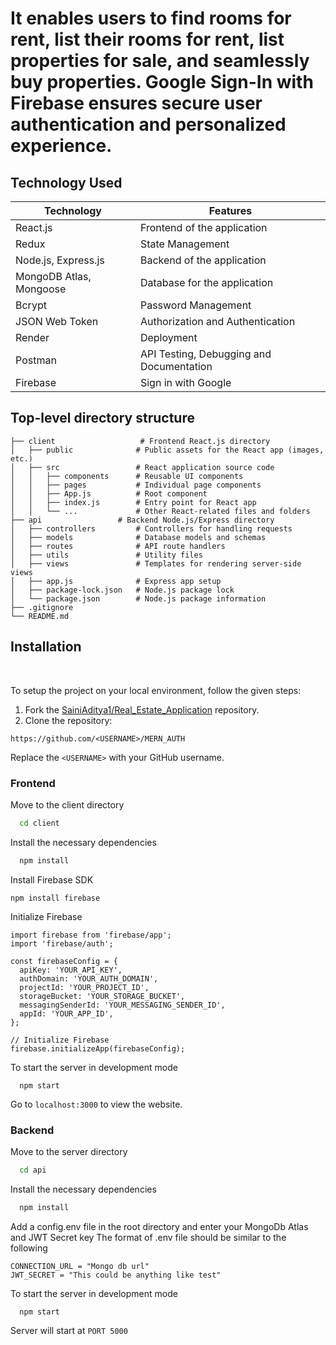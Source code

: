 # It enables users to find rooms for rent, list their rooms for rent, list properties for sale, and seamlessly buy properties. Google Sign-In with Firebase ensures secure user authentication and personalized experience.

## Technology Used

| Technology | Features |
|------------|----------|
|   React.js      |  Frontend of the application |    
| Redux | State Management|    
| Node.js, Express.js    |  Backend of the application  |   
|    MongoDB Atlas, Mongoose    | Database for the application|
| Bcrypt     |    Password Management      |   
| JSON Web Token     |    Authorization and Authentication |
| Render     |     Deployment     |  
| Postman | API Testing, Debugging and Documentation |
| Firebase | Sign in with Google|

## Top-level directory structure

	├── client                   # Frontend React.js directory
	│   ├── public              # Public assets for the React app (images, etc.)
	│   ├── src                 # React application source code
	│   │   ├── components      # Reusable UI components
	│   │   ├── pages           # Individual page components
	│   │   ├── App.js          # Root component
	│   │   ├── index.js        # Entry point for React app
	│   │   └── ...             # Other React-related files and folders
	├── api                 # Backend Node.js/Express directory
	│   ├── controllers         # Controllers for handling requests
	│   ├── models              # Database models and schemas
	│   ├── routes              # API route handlers
	│   ├── utils               # Utility files
	│   ├── views               # Templates for rendering server-side views
	│   ├── app.js              # Express app setup
	│   ├── package-lock.json   # Node.js package lock
	│   └── package.json        # Node.js package information
	├── .gitignore             
	└── README.md
##  Installation
<br>

To setup the project on your local environment, follow the given steps:

1. Fork the [SainiAditya1/Real_Estate_Application](https://github.com/SainiAditya1/Real_EState_Application.git) repository.
2. Clone the repository:
```
https://github.com/<USERNAME>/MERN_AUTH

```

  Replace the `<USERNAME>` with your GitHub username. 

  ### Frontend

Move to the client directory

```bash
  cd client
```

Install the necessary dependencies

```bash
  npm install
```
Install Firebase SDK
```
npm install firebase
```
Initialize Firebase
```
import firebase from 'firebase/app';
import 'firebase/auth';

const firebaseConfig = {
  apiKey: 'YOUR_API_KEY',
  authDomain: 'YOUR_AUTH_DOMAIN',
  projectId: 'YOUR_PROJECT_ID',
  storageBucket: 'YOUR_STORAGE_BUCKET',
  messagingSenderId: 'YOUR_MESSAGING_SENDER_ID',
  appId: 'YOUR_APP_ID',
};

// Initialize Firebase
firebase.initializeApp(firebaseConfig);

```
To start the server in development mode

```
  npm start
```

Go to `localhost:3000` to view the website.
<br>

### Backend

Move to the server directory

```bash
  cd api
```

Install the necessary dependencies

```bash
  npm install
```

Add a config.env file in the root directory and enter your MongoDb Atlas and JWT Secret key 
The format of .env file should be similar to the following
```
CONNECTION_URL = "Mongo db url"
JWT_SECRET = "This could be anything like test"
```
To start the server in development mode

```
  npm start
```

Server will start at `PORT 5000`
<br>





